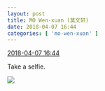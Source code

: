 ```yaml
---
layout: post
title: MO Wen-xuan (莫文轩)
date: 2018-04-07 16:44
categories: [ 'mo-wen-xuan' ]
---
```


<div class="weibo-info">
  <a href="https://weibo.com/6505418468/GaZRC9pjd">2018-04-07 16:44</a>
</div>

Take a selfie.

<!-- more -->

<a href="https://wx3.sinaimg.cn/mw690/0076g4wkgy1fq46py2knhj30qo0qo78j.jpg">
  <img class="weibo-pic-preview" src="https://wx3.sinaimg.cn/orj360/0076g4wkgy1fq46py2knhj30qo0qo78j.jpg" />
</a>
